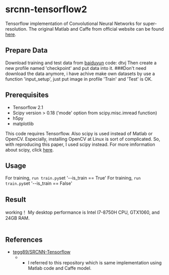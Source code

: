 # srcnn-tensorflow2
Tensorflow implementation of Convolutional Neural Networks for super-resolution. The original Matlab and Caffe from official website can be found [here](http://mmlab.ie.cuhk.edu.hk/projects/SRCNN.html).
## Prepare Data
Download training and test data from [baiduyun](https://pan.baidu.com/s/1QuIx2FlxowxAzr_-rrPGYQ) code: dtvj
Then create a new profile named 'checkpoint' and put data into it.
###Don't need download the data anymore, i have achive make own datasets by use a function 'input_setup', just put image in profile 'Train' and 'Test' is OK.
## Prerequisites
 * Tensorflow 2.1
 * Scipy version > 0.18 ('mode' option from scipy.misc.imread function)
 * h5py
 * matplotlib

This code requires Tensorflow. Also scipy is used instead of Matlab or OpenCV. Especially, installing OpenCV at Linux is sort of complicated. So, with reproducing this paper, I used scipy instead. For more imformation about scipy, click [here](https://www.scipy.org/).

## Usage
For training, `run train.py`set '--is_train == True'
For training, `run train.py`set '--is_train == False'

## Result
working！
My desktop performance is Intel I7-8750H CPU, GTX1060, and 24GB RAM.<br><br>

## References
* [tegg89/SRCNN-Tensorflow](https://github.com/tegg89/SRCNN-Tensorflow) 
  * - I referred to this repository which is same implementation using Matlab code and Caffe model.

